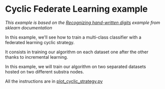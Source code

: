 # Cyclic Federate Learning example

*This example is based on the [Recognizing hand-written digits](https://scikit-learn.org/stable/auto_examples/classification/plot_digits_classification.html) example from sklearn documentation*

In this example, we'll see how to train a multi-class classifier with a federated learning cyclic strategy.

It consists in training our algorithm on each dataset one after the other thanks to incremental learning.

In this example, we will train our algorithm on two separated datasets hosted on two different substra nodes.

All the instructions are in [plot_cyclic_strategy.py](./scripts/plot_cyclic_strategy.py)
